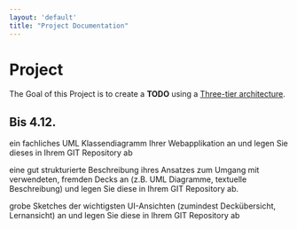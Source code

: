```yaml
---
layout: 'default'
title: "Project Documentation"
---
```

# Project

The Goal of this Project is to create a **TODO** using a [Three-tier architecture](https://www.ibm.com/cloud/learn/three-tier-architecture).


## Bis 4.12.
ein fachliches UML Klassendiagramm Ihrer 
Webapplikation an und legen Sie dieses in Ihrem GIT Repository ab

eine gut strukturierte Beschreibung ihres Ansatzes zum 
Umgang mit verwendeten, fremden Decks an (z.B. UML Diagramme, textuelle 
Beschreibung) und legen Sie diese in Ihrem GIT Repository ab.


grobe Sketches der wichtigsten UI-Ansichten (zumindest 
Deckübersicht, Lernansicht) an und legen Sie diese in Ihrem GIT Repository ab
